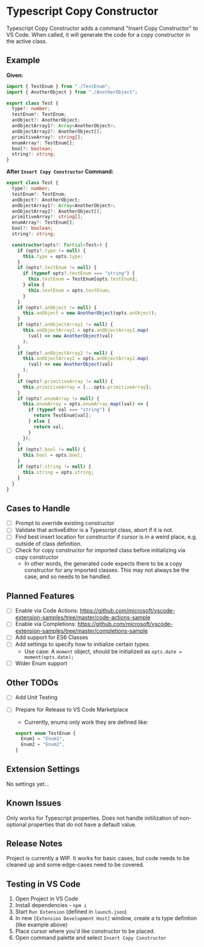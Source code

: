 # Typescript Copy Constructor

Typescript Copy Constructor adds a command "Insert Copy Constructor" to VS Code. When called, it will generate the code for a copy constructor in the active class.

## Example

**Given:**

```typescript
import { TestEnum } from "./TestEnum";
import { AnotherObject } from "./AnotherObject";

export class Test {
  type?: number;
  testEnum?: TestEnum;
  anObject?: AnotherObject;
  anObjectArray1?: Array<AnotherObject>;
  anObjectArray2?: AnotherObject[];
  primitiveArray?: string[];
  enumArray?: TestEnum[];
  bool?: boolean;
  string?: string;
}
```

**After `Insert Copy Constructor` Command:**

```typescript
export class Test {
  type?: number;
  testEnum?: TestEnum;
  anObject?: AnotherObject;
  anObjectArray1?: Array<AnotherObject>;
  anObjectArray2?: AnotherObject[];
  primitiveArray?: string[];
  enumArray?: TestEnum[];
  bool?: boolean;
  string?: string;

  constructor(opts?: Partial<Test>) {
    if (opts?.type != null) {
      this.type = opts.type;
    }
    if (opts?.testEnum != null) {
      if (typeof opts?.testEnum === "string") {
        this.testEnum = TestEnum[opts.testEnum];
      } else {
        this.testEnum = opts.testEnum;
      }
    }
    if (opts?.anObject != null) {
      this.anObject = new AnotherObject(opts.anObject);
    }
    if (opts?.anObjectArray1 != null) {
      this.anObjectArray1 = opts.anObjectArray1.map(
        (val) => new AnotherObject(val)
      );
    }
    if (opts?.anObjectArray2 != null) {
      this.anObjectArray2 = opts.anObjectArray2.map(
        (val) => new AnotherObject(val)
      );
    }
    if (opts?.primitiveArray != null) {
      this.primitiveArray = [...opts.primitiveArray];
    }
    if (opts?.enumArray != null) {
      this.enumArray = opts.enumArray.map((val) => {
        if (typeof val === "string") {
          return TestEnum[val];
        } else {
          return val;
        }
      });
    }
    if (opts?.bool != null) {
      this.bool = opts.bool;
    }
    if (opts?.string != null) {
      this.string = opts.string;
    }
  }
}
```

## Cases to Handle

- [ ] Prompt to override existing constructor
- [ ] Validate that activeEditor is a Typescript class, abort if it is not.
- [ ] Find best insert location for constructor if cursor is in a weird place, e.g. outside of class definition.
- [ ] Check for copy constructor for imported class before initializing via copy constructor
  - In other words, the generated code expects there to be a copy constructor for any imported classes. This may not always be the case, and so needs to be handled.

## Planned Features

- [ ] Enable via Code Actions: https://github.com/microsoft/vscode-extension-samples/tree/master/code-actions-sample
- [ ] Enable via Completions: https://github.com/microsoft/vscode-extension-samples/tree/master/completions-sample
- [ ] Add support for ES6 Classes
- [ ] Add settings to specify how to initialize certain types.
  - Use case: A `moment` object, should be initialized as `opts.date = moment(opts.date);`
- [ ] Wider Enum support

## Other TODOs

- [ ] Add Unit Testing
- [ ] Prepare for Release to VS Code Marketplace

  - Currently, enums only work they are defined like:

  ```typescript
  export enum TestEnum {
    Enum1 = "Enum1",
    Enum2 = "Enum2",
  }
  ```

## Extension Settings

No settings yet...

## Known Issues

Only works for Typescript properties. Does not handle initilization of non-optional properties that do not have a default value.

## Release Notes

Project is currently a WIP. It works for basic cases, but code needs to be cleaned up and some edge-cases need to be covered.

## Testing in VS Code

1. Open Project in VS Code
2. Install dependencies - `npm i`
3. Start `Run Extension` (defined in `launch.json`)
4. In new `[Extension Development Host]` window, create a ts type defintion (like example above)
5. Place cursor where you'd like constructor to be placed.
6. Open command palette and select `Insert Copy Constructor`
